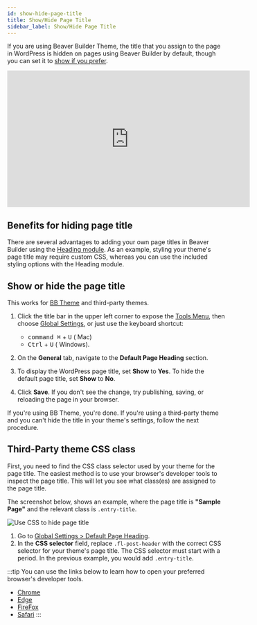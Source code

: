 ```yaml
---
id: show-hide-page-title
title: Show/Hide Page Title
sidebar_label: Show/Hide Page Title
---
```


If you are using Beaver Builder Theme, the title that you assign to the page
in WordPress is hidden on pages using Beaver Builder by default, though you can set it
to [show if you prefer](user-interface/global-settings.md#default-page-heading).

<div className="embed-responsive">
  <iframe width="560" height="315" src="https://www.youtube-nocookie.com/embed/39fRCRyVSJ0" title="YouTube video player" frameBorder="0" allow="accelerometer; autoplay; clipboard-write; encrypted-media; gyroscope; picture-in-picture" allowFullScreen></iframe>
</div>

## Benefits for hiding page title

There are several advantages to adding your own page titles in Beaver Builder using the [Heading module](layouts/modules/heading.md). As an example, styling your theme's page title may require custom CSS, whereas you can use the included styling options with the Heading module.

## Show or hide the page title

This works for [BB Theme](/bb-theme/) and third-party themes.

1. Click the title bar in the upper left corner to expose
   the [Tools Menu](user-interface/tools-menu.md), then choose [Global Settings](user-interface/global-settings.md#default-page-heading), or just use the keyboard
   shortcut:

   - <kbd>command ⌘</kbd> + <kbd>U</kbd> (<i className="fab fa-apple"></i> Mac)
   - <kbd>Ctrl</kbd> + <kbd>U</kbd> (<i className="fab fa-windows"></i> Windows).

2. On the **General** tab, navigate to the **Default Page Heading** section.

3. To display the WordPress page title, set **Show** to **Yes**. To hide the default page title, set **Show** to **No**.

4. Click **Save**.
   If you don't see the change, try publishing, saving, or reloading the page in
   your browser.

If you're using BB Theme, you're done. If you're using a third-party theme and you can't hide the title in your theme's settings, follow the next procedure.

## Third-Party theme CSS class

First, you need to find the CSS class selector used by your theme for the page title. The easiest method is to use your browser's developer tools to inspect the page title. This will let you see what class(es) are assigned to the page title.

The screenshot below, shows an example, where the page title is **"Sample Page"** and the relevant class is `.entry-title`.

![Use CSS to hide page title](/img/beaver-builder/editor-basics--show-hide-title--1.jpg)

1. Go to [Global Settings > Default Page Heading](user-interface/global-settings.md#default-page-heading).
2. In the **CSS selector** field, replace `.fl-post-header` with the correct CSS selector for your theme's page title.
   The CSS selector must start with a period. In the previous example, you would add `.entry-title`.

:::tip
You can use the links below to learn how to open your preferred browser's developer tools.

- [Chrome](https://developer.chrome.com/docs/devtools/overview/)
- [Edge](https://docs.microsoft.com/en-us/microsoft-edge/devtools-guide-chromium/)
- [FireFox](https://firefox-dev.tools/)
- [Safari](https://support.apple.com/en-gb/guide/safari/sfri20948/mac)
  :::
